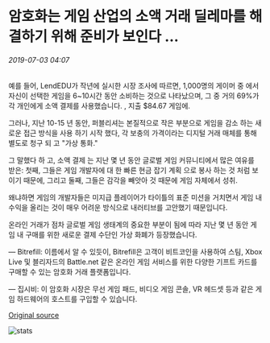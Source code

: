 # 암호화는 게임 산업의 소액 거래 딜레마를 해결하기 위해 준비가 보인다 ...

###### 2019-07-03 04:07

예를 들어, LendEDU가 작년에 실시한 시장 조사에 따르면, 1,000명의 게이머 중 에서 자신이 선택한 게임을 6~10시간 동안 소비하는 것으로 나타났으며, 그 중 거의 69%가 각 개인에게 소액 결제를 사용했습니다. , 지출 $84.67 게임에.

그러나, 지난 10-15 년 동안, 퍼블리셔는 본질적으로 작은 부분으로 게임을 감소 하는 새로운 접근 방식을 사용 하기 시작 했다, 각 보충의 가격이라는 디지털 거래 매체를 통해 별도로 청구 되 고 "가상 통화."

그 말했다 하 고, 소액 결제 는 지난 몇 년 동안 글로벌 게임 커뮤니티에서 많은 여유를 받은: 첫째, 그들은 게임 개발자에 대 한 빠른 현금 잡기 계획 으로 봉사 하는 것 처럼 보이기 때문에, 그리고 둘째, 그들은 감각을 빼앗아 것 때문에 게임 자체에서 성취.

왜냐하면 게임의 개발자들은 미지급 플레이어가 타이틀의 표준 미션을 거치면서 게임 내 수익을 올리는 것이 매우 어려운 방식으로 내러티브를 고안했기 때문입니다.

온라인 거래가 점차 글로벌 게임 생태계의 중요한 부분이 됨에 따라 지난 몇 년 동안 게임 내 구매를 위한 새로운 결제 수단인 가상 화폐가 등장했습니다.

— Bitrefill: 이름에서 알 수 있듯이, Bitrefill은 고객이 비트코인을 사용하여 스팀, Xbox Live 및 블리자드의 Battle.net 같은 온라인 게임 서비스를 위한 다양한 기프트 카드를 구매할 수 있는 암호화 거래 플랫폼입니다.

— 집시비: 이 암호화 시장은 무선 게임 패드, 비디오 게임 콘솔, VR 헤드셋 등과 같은 게임 하드웨어의 호스트를 구입할 수 있습니다.

[Original source](https://cointelegraph.com/news/crypto-seems-ready-to-solve-gaming-industrys-microtransaction-dilemma)

![stats](https://c.statcounter.com/11760860/0/a89fa40b/1/ "stats")